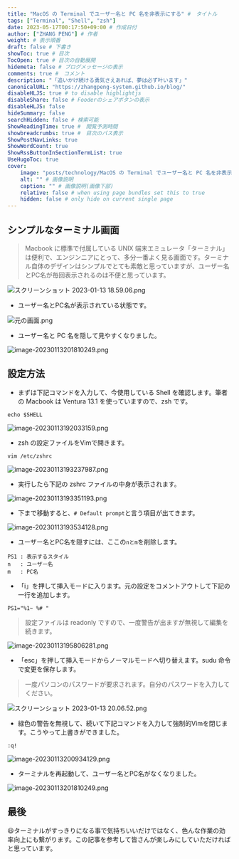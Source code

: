```yaml
---
title: "MacOS の Terminal でユーザー名と PC 名を非表示にする" #　タイトル
tags: ["Terminal", "Shell", "zsh"]
date: 2023-05-17T00:17:50+09:00 # 作成日付
author: ["ZHANG PENG"] # 作者
weight: # 表示順番
draft: false # 下書き
showToc: true # 目次
TocOpen: true # 目次の自動展開
hidemeta: false # ブログメッセージの表示
comments: true #　コメント
description: "「追いかけ続ける勇気さえあれば、夢は必ず叶います」"
canonicalURL: "https://zhangpeng-system.github.io/blog/"
disableHLJS: true # to disable highlightjs
disableShare: false # Fooderのシェアボタンの表示
disableHLJS: false
hideSummary: false
searchHidden: false # 検索可能
ShowReadingTime: true #　閲覧予測時間
showbreadcrumbs: true #　目次のパス表示
ShowPostNavLinks: true
ShowWordCount: true
ShowRssButtonInSectionTermList: true
UseHugoToc: true
cover:
    image: "posts/technology/MacOS の Terminal でユーザー名と PC 名を非表示にする/MacOS の Terminal でユーザー名と PC 名を非表示にする.001.png" # 画像パス：posts/life/ブログファイル同名.png
    alt: "" # 画像説明
    caption: "" # 画像説明(画像下部)
    relative: false # when using page bundles set this to true
    hidden: false # only hide on current single page
---
```

## シンプルなターミナル画面

> Macbook に標準で付属している UNIX 端末エミュレータ「ターミナル」は便利で、エンジンニアにとって、多分一番よく見る画面です。ターミナル自体のデザインはシンプルでとても素敵と思っていますが、ユーザー名とPC名が毎回表示されるのは不便と思っています。

![スクリーンショット 2023-01-13 18.59.06.png](https://qiita-image-store.s3.ap-northeast-1.amazonaws.com/0/3076318/b1f17c3e-2474-b3db-8a9f-83be1bedcd67.png)

- ユーザー名とPC名が表示されている状態です。

![元の画面.png](https://qiita-image-store.s3.ap-northeast-1.amazonaws.com/0/3076318/95faa8bc-8361-625b-108c-39d764a25d28.png)

- ユーザー名と PC 名を隠して見やすくなりました。

![image-20230113201810249.png](https://qiita-image-store.s3.ap-northeast-1.amazonaws.com/0/3076318/f8f75f67-427a-8dec-97bf-9b185246a88e.png)


## 設定方法

- まずは下記コマンドを入力して、今使用している Shell を確認します。筆者の Macbook は Ventura 13.1 を使っていますので、zsh です。

```shell
echo $SHELL
```

![image-20230113192033159.png](https://qiita-image-store.s3.ap-northeast-1.amazonaws.com/0/3076318/c114bea1-2ddc-04d9-8ed4-37861cb318da.png)

- zsh の設定ファイルをVimで開きます。

```shell
vim /etc/zshrc
```

![image-20230113193237987.png](https://qiita-image-store.s3.ap-northeast-1.amazonaws.com/0/3076318/7de4e174-c0fe-eb3d-eea3-e2a01ed0adf2.png)

- 実行したら下記の zshrc ファイルの中身が表示されます。

![image-20230113193351193.png](https://qiita-image-store.s3.ap-northeast-1.amazonaws.com/0/3076318/ab82a4ba-3ded-92a3-b9a3-0162f27bf986.png)

- 下まで移動すると、`# Default prompt`と言う項目が出てきます。

![image-20230113193534128.png](https://qiita-image-store.s3.ap-northeast-1.amazonaws.com/0/3076318/7803c07b-4b67-6ddf-0ff5-bfa3d140c266.png)

- ユーザー名とPC名を隠すには、ここの`nとm`を削除します。

```shell
PS1 : 表示するスタイル
n   : ユーザー名
m   : PC名
```

- 「i」を押して挿入モードに入ります。元の設定をコメントアウトして下記の一行を追加します。

```
PS1="%1~ %# "
```

> 設定ファイルは readonly ですので、一度警告が出ますが無視して編集を続きます。

![image-20230113195806281.png](https://qiita-image-store.s3.ap-northeast-1.amazonaws.com/0/3076318/fd9ce999-c682-d1d7-bd1d-9b81faa2d5fa.png)

- 「esc」を押して挿入モードからノーマルモードへ切り替えます。sudu 命令で変更を保存します。

> 一度パソコンのパスワードが要求されます。自分のパスワードを入力してください。

![スクリーンショット 2023-01-13 20.06.52.png](https://qiita-image-store.s3.ap-northeast-1.amazonaws.com/0/3076318/661a4f68-5ca5-d065-5f81-087851a475df.png)

- 緑色の警告を無視して、続いて下記コマンドを入力して強制的Vimを閉じます。こうやって上書きができました。

```shell
:q!
```

![image-20230113200934129.png](https://qiita-image-store.s3.ap-northeast-1.amazonaws.com/0/3076318/8007ba3b-44f0-b5ba-cd38-90f65d3882f3.png)


- ターミナルを再起動して、ユーザー名とPC名がなくなりました。

![image-20230113201810249.png](https://qiita-image-store.s3.ap-northeast-1.amazonaws.com/0/3076318/fc4d42b2-bc1f-ac2d-ec11-0f8ed54961f2.png)

## 最後

:smiley:ターミナルがすっきりになる事で気持ちいいだけではなく、色んな作業の効率向上にも繋がります。この記事を参考して皆さんが楽しみにしていただければと思っています。

